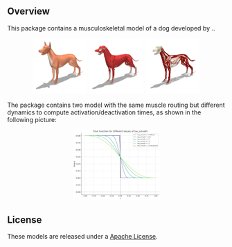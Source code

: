 ## Overview

This package contains a musculoskeletal model of a dog developed by ..

<p align="center">
  <img src="./images/skin.png" width="25%"/>
  <img src="./images/muscles.png" width="25%"/>
  <img src="./images/tendons.png" width="25%"/>
</p>

The package contains two model with the same muscle routing but different dynamics to compute activation/deactivation times, as shown in the following picture: 

<p align="center">
  <img src="./images/activation_deactivation_function.png" width="40%"/>
</p>

## License

These models are released under a [Apache License](LICENSE).
